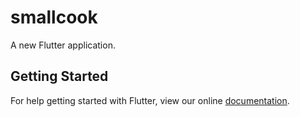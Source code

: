 # smallcook

A new Flutter application.

## Getting Started

For help getting started with Flutter, view our online
[documentation](https://flutter.io/).
